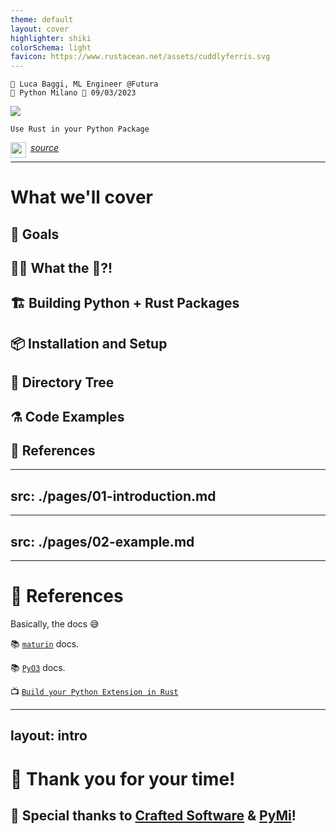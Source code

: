 ```yaml
---
theme: default
layout: cover
highlighter: shiki
colorSchema: light
favicon: https://www.rustacean.net/assets/cuddlyferris.svg
---
```


<div class="absolute top-10">

    👤 Luca Baggi, ML Engineer @Futura
    🐍 Python Milano 📆 09/03/2023
</div>


<div class="absolute bottom-20">

  <img src="/ferris.gif">

    Use Rust in your Python Package
</div>

<div class="absolute bottom-5">

<a href="github.com/baggiponte/pymi-cookiecutter">

<img height="25" width="25" align="left" style="margin-right:0.5em" src="https://cdn.simpleicons.org/github"> <u><i>source</i></u>

</a>

</div>


---

# What we'll cover

<v-clicks>

## 🎯 Goals

## 😵‍💫 What the 🦀?!

## 🏗️ Building Python + Rust Packages 

## 📦 Installation and Setup

## 🔎 Directory Tree

## ⚗️ Code Examples

## 🔗 References

</v-clicks>


---
src: ./pages/01-introduction.md
---

---
src: ./pages/02-example.md
---

---

# 🔗 References
Basically, the docs 😅

📚 [`maturin`](https://www.maturin.rs/) docs.

📚 [`PyO3`](https://pyo3.rs/) docs.

📺 [`Build your Python Extension in Rust`](https://www.youtube.com/watch?v=FolV-xUD3Ko)


---
layout: intro
---

# 🙏 Thank you for your time!
## 🎉 Special thanks to [Crafted Software](craftedsoftware.org) & [PyMi](http://milano.python.it/)!
